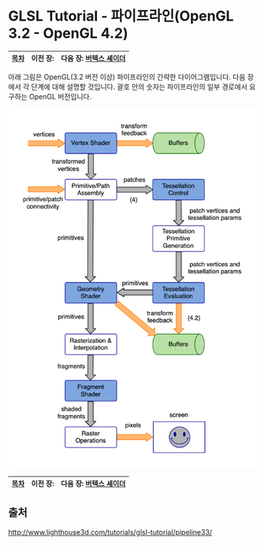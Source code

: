 # GLSL Tutorial - 파이프라인(OpenGL 3.2 - OpenGL 4.2)

|[목차](../README.md)|이전 장: |다음 장: [버텍스 셰이더](../02_vertex_shader/02_vertex_shader.md)|
|:--|--:|--:|

아래 그림은 OpenGL(3.2 버전 이상) 파이프라인의 간략한 다이어그램입니다. 다음 장에서 각 단계에 대해 설명할 것입니다. 괄호 안의 숫자는 파이프라인의 일부 경로에서 요구하는 OpenGL 버전입니다.

![pipeline](../images/01_pipeline/01_pipeline.png)


|[목차](../README.md)|이전 장: |다음 장: [버텍스 셰이더](../02_vertex_shader/02_vertex_shader.md)|
|:--|--:|--:|


## 출처
http://www.lighthouse3d.com/tutorials/glsl-tutorial/pipeline33/

